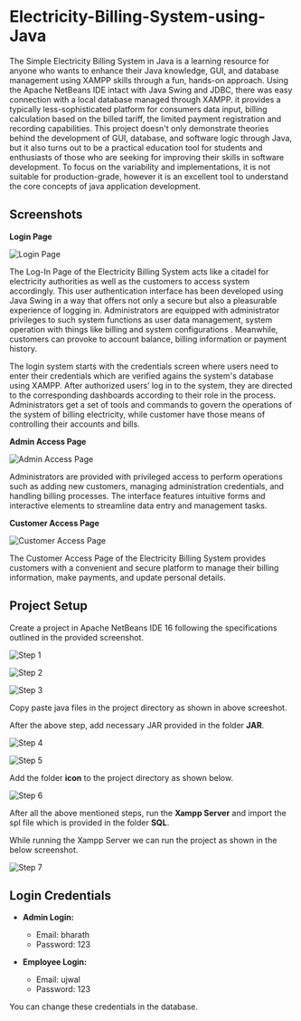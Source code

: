 
# Electricity-Billing-System-using-Java

The Simple Electricity Billing System in Java is a learning resource for anyone who wants to enhance their Java knowledge, GUI, and database management using XAMPP skills through a fun, hands-on approach. Using the Apache NetBeans IDE intact with Java Swing and JDBC, there was easy connection with a local database managed through XAMPP. it provides a typically less-sophisticated platform for consumers data input, billing calculation based on the billed tariff, the limited payment registration and recording capabilities. This project doesn't only demonstrate theories behind the development of GUI, database, and software logic through Java, but it also turns out to be a practical education tool for students and enthusiasts of those who are seeking for improving their skills in software development. To focus on the variability and implementations, it is not suitable for production-grade, however it is an excellent tool to understand the core concepts of java application development.


## Screenshots

**Login Page**

![Login Page](https://github.com/ujwalhosamane/Random-Resources/blob/main/Electricity%20Billing%20System/Login.png?raw=true)

The Log-In Page of the Electricity Billing System acts like a citadel for electricity authorities as well as the customers to access system accordingly. This user authentication interface has been developed using Java Swing in a way that offers not only a secure but also a pleasurable experience of logging in. Administrators are equipped with administrator privileges to such system functions as user data management, system operation with things like billing and system configurations . Meanwhile, customers can provoke to account balance, billing information or payment history.

The login system starts with the credentials screen where users need to enter their credentials which are verified agains the system's database using XAMPP. After authorized users’ log in to the system, they are directed to the corresponding dashboards according to their role in the process. Administrators get a set of tools and commands to govern the operations of the system of billing electricity, while customer have those means of controlling their accounts and bills.
  
**Admin Access Page**

![Admin Access Page](https://github.com/ujwalhosamane/Random-Resources/blob/main/Electricity%20Billing%20System/Admin%20Access%20Page.png?raw=true)

Administrators are provided with privileged access to perform operations such as adding new customers, managing administration credentials, and handling billing processes. The interface features intuitive forms and interactive elements to streamline data entry and management tasks.

**Customer Access Page**

![Customer Access Page](https://github.com/ujwalhosamane/Random-Resources/blob/main/Electricity%20Billing%20System/Customer%20Access%20Page.png?raw=true)

The Customer Access Page of the Electricity Billing System provides customers with a convenient and secure platform to manage their billing information, make payments, and update personal details. 

## Project Setup

Create a project in Apache NetBeans IDE 16 following the specifications outlined in the provided screenshot.

![Step 1](https://github.com/ujwalhosamane/Random-Resources/blob/main/Electricity%20Billing%20System/Apache%20NetBeans%20IDE%2016%20-%20New%20Project%20(1).png?raw=true)

![Step 2](https://github.com/ujwalhosamane/Random-Resources/blob/main/Electricity%20Billing%20System/Apache%20NetBeans%20IDE%2016%20-%20New%20Project%20(2).png?raw=true)

![Step 3](https://github.com/ujwalhosamane/Random-Resources/blob/main/Electricity%20Billing%20System/Apache%20NetBeans%20IDE%2016%20-%20New%20Project%20(4).png?raw=true)

Copy paste java files in the project directory as shown in above screeshot.

After the above step, add necessary JAR provided in the folder **JAR**.

![Step 4](https://github.com/ujwalhosamane/Random-Resources/blob/main/Electricity%20Billing%20System/Apache%20NetBeans%20IDE%2016%20-%20New%20Project%20(5).png?raw=true)

![Step 5](https://github.com/ujwalhosamane/Random-Resources/blob/main/Electricity%20Billing%20System/Apache%20NetBeans%20IDE%2016%20-%20New%20Project%20(6).png?raw=true)

Add the folder **icon** to the project directory as shown below.

![Step 6](https://github.com/ujwalhosamane/Random-Resources/blob/main/Electricity%20Billing%20System/Apache%20NetBeans%20IDE%2016%20-%20New%20Project%20(7).png?raw=true)

After all the above mentioned steps, run the **Xampp Server** and import the spl file which is provided in the folder **SQL**.

While running the Xampp Server we can run the project as shown in the below screenshot.

![Step 7](https://github.com/ujwalhosamane/Random-Resources/blob/main/Electricity%20Billing%20System/Apache%20NetBeans%20IDE%2016%20-%20New%20Project%20(8).png?raw=true)
## Login Credentials

- **Admin Login:**
    - Email: bharath
    - Password: 123

- **Employee Login:**
    - Email: ujwal
    - Password: 123

You can change these credentials in the database.